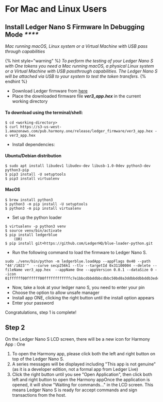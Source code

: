 # For Mac and Linux Users

## Install Ledger Nano S Firmware In Debugging Mode _****_ 

_Mac running macOS, Linux system or a Virtual Machine with USB pass through capabilities_

{% hint style="warning" %}
_To perform the testing of your Ledger Nano S with One tokens you need a Mac running macOS, a physical Linux system or a Virtual Machine with USB passthrough capabilities. The Ledger Nano S will be attached via USB to your system to test the token transfers._
{% endhint %}

* Download Ledger firmware from [here](https://s3-us-west-1.amazonaws.com/pub.harmony.one/release/ledger_firmware/ver3_app.hex) 
* Place the downloaded firmware file _**ver3\_app.hex**_ in the current working directory

#### To download using the terminal/shell:

```text
$ cd <working-directory>
$ curl https://s3-us-west-1.amazonaws.com/pub.harmony.one/release/ledger_firmware/ver3_app.hex -o ver3_app.hex
```

* Install dependencies:

#### Ubuntu/Debian distribution

```text
$ sudo apt install libudev1 libudev-dev libusb-1.0-0dev python3-dev python3-pip
$ pip3 install -U setuptools
$ pip3 install virtualenv
```

#### MacOS

```text
$ brew install python3
$ python3 -m pip install -U setuptools
$ python3 -m pip install virtualenv
```

* Set up the python loader

```text
$ virtualenv -p python3 venv
$ source venv/bin/activate
$ pip install ledgerblue
    (OR)
$ pip install git+https://github.com/LedgerHQ/blue-loader-python.git
```

* Run the following command to load the firmware to Ledger Nano S.

```text
sudo ./venv/bin/python -m ledgerblue.loadApp --appFlags 0x40 --path "44'/1023'"  --curve secp256k1 --tlv --targetId 0x31100004 --delete --fileName ver3_app.hex  --appName One --appVersion 0.0.1 --dataSize 0 --icon 01ffffff00ffffff00ffffffffffffc7e1bbcdbbddbbcdbbc50bd8a3ddbbddbbddb3edc7e3ffffffff
```

* Now, take a look at your ledger nano S, you need to enter your pin
* Choose the option to allow unsafe manager
* Install app ONE, clicking the right button until the install option appears
* Enter your password

Congratulations, step 1 is complete!

## Step 2

On the Ledger Nano S LCD screen, there will be a new icon for Harmony App : One

1. To open the Harmony app, please click both the left and right button on top of the Ledger Nano S. 
2. A series messages will be displayed including "This app is not genuine" \(as it is a developer edition, not a formal app from Ledger Live\)
3. Click the right button until you see "Open Application",  then click both left and right button to open the Harmony appOnce the application is opened, it will show "Waiting for commands..." in the LCD screen. This means Ledger Nano S is ready for accept commands and sign transactions from the host.

